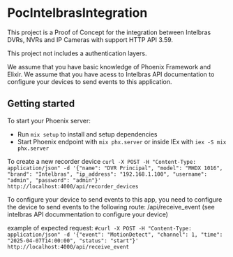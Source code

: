 # PocIntelbrasIntegration

This project is a Proof of Concept for the integration between Intelbras DVRs, NVRs and IP Cameras with support HTTP API 3.59.

This project not includes a authentication layers.

We assume that you have basic knowledge of Phoenix Framework and Elixir.
We assume that you have acess to Intelbras API documentation to configure your devices to send events to this application.

## Getting started

To start your Phoenix server:
  * Run `mix setup` to install and setup dependencies
  * Start Phoenix endpoint with `mix phx.server` or inside IEx with `iex -S mix phx.server`

To create a new recorder device
`curl -X POST -H "Content-Type: application/json" -d '{"name": "DVR Principal", "model": "MHDX 1016", "brand": "Intelbras", "ip_address": "192.168.1.100", "username": "admin", "password": "admin"}' http://localhost:4000/api/recorder_devices`
    
To configure your device to send events to this app, you need to configure the device to send events to the following route: /api/receive_event (see intelbras API docummentation to configure your device)

example of expected request:
`#curl -X POST -H "Content-Type: application/json" -d '{"event": "MotionDetect", "channel": 1, "time": "2025-04-07T14:00:00", "status": "start"}' http://localhost:4000/api/receive_event`
